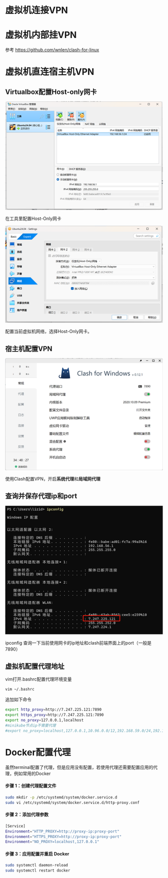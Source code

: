 # 虚拟机连接VPN

# 虚拟机内部挂VPN

参考 https://github.com/wnlen/clash-for-linux

# 虚拟机直连宿主机VPN

## Virtualbox配置Host-only网卡

![VBOX网卡.png](https://github.com/luke-zidong/knowledge-base/blob/main/%E8%AE%A1%E7%AE%97%E6%9C%BA%E7%9F%A5%E8%AF%86/%E6%97%A5%E5%B8%B8%E6%8A%80%E5%B7%A7/images/VBOX%E7%BD%91%E5%8D%A1.png?raw=true)

在工具里配置Host-Only网卡

![VBOX虚拟机配置.png](https://github.com/luke-zidong/knowledge-base/blob/main/%E8%AE%A1%E7%AE%97%E6%9C%BA%E7%9F%A5%E8%AF%86/%E6%97%A5%E5%B8%B8%E6%8A%80%E5%B7%A7/images/VBOX%E8%99%9A%E6%8B%9F%E6%9C%BA%E9%85%8D%E7%BD%AE.png?raw=true)

配置当前虚拟机网络，选择Host-Only网卡。

## 宿主机配置VPN

![clash配置.png](https://github.com/luke-zidong/knowledge-base/blob/main/%E8%AE%A1%E7%AE%97%E6%9C%BA%E7%9F%A5%E8%AF%86/%E6%97%A5%E5%B8%B8%E6%8A%80%E5%B7%A7/images/clash%E9%85%8D%E7%BD%AE.png?raw=true)

使用Clash配置VPN，开启**系统代理**和**局域网代理**

## 查询并保存代理ip和port

![ifconfig.png](https://github.com/luke-zidong/knowledge-base/blob/main/%E8%AE%A1%E7%AE%97%E6%9C%BA%E7%9F%A5%E8%AF%86/%E6%97%A5%E5%B8%B8%E6%8A%80%E5%B7%A7/images/ifconfig.png?raw=true)

ipconfig 查询一下当前使用网卡的ip地址和clash前端界面上的port（一般是7890）

## 虚拟机配置代理地址

vim打开.bashrc配置代理环境变量

```bash
vim ~/.bashrc
```

追加如下命令

```bash
export http_proxy=http://7.247.225.121:7890
export https_proxy=http://7.247.225.121:7890
export no_proxy=127.0.0.1,localhost
#minikube节点ip不需要代理
#export no_proxy=localhost,127.0.0.1,10.96.0.0/12,192.168.59.0/24,192.168.49.0/24,192.168.39.0/24
```

# Docker配置代理

虽然terminal配置了代理，但是应用没有配置，若使用代理还需要配置应用的代理，例如常用的Docker

#### **步骤 1：创建代理配置文件**

```bash
sudo mkdir -p /etc/systemd/system/docker.service.d
sudo vi /etc/systemd/system/docker.service.d/http-proxy.conf
```

#### **步骤 2：添加代理参数**

```bash
[Service]
Environment="HTTP_PROXY=http://proxy-ip:proxy-port"
Environment="HTTPS_PROXY=http://proxy-ip:proxy-port"
Environment="NO_PROXY=localhost,127.0.0.1"
```

#### **步骤 3：应用配置并重启 Docker**

```bash
sudo systemctl daemon-reload
sudo systemctl restart docker
```
